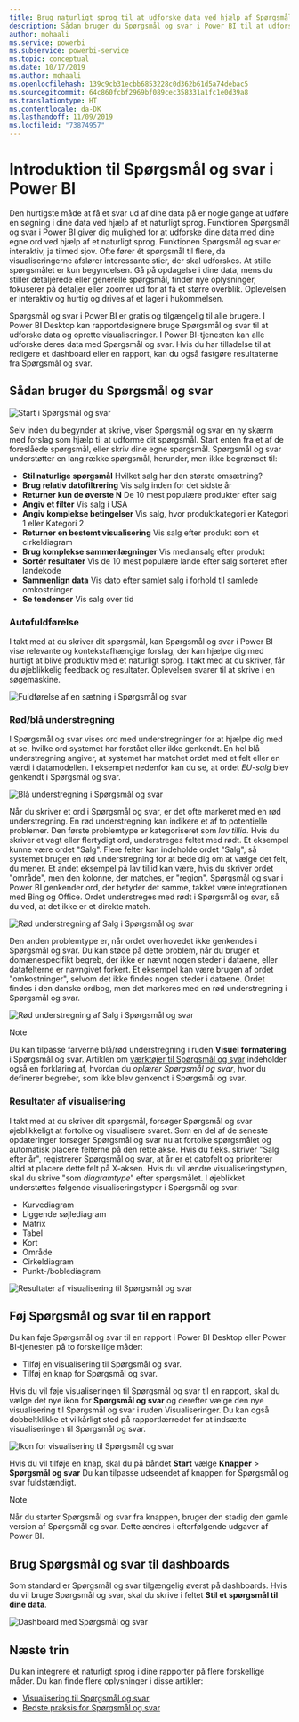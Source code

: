```yaml
---
title: Brug naturligt sprog til at udforske data ved hjælp af Spørgsmål og svar i Power BI
description: Sådan bruger du Spørgsmål og svar i Power BI til at udforske dine data
author: mohaali
ms.service: powerbi
ms.subservice: powerbi-service
ms.topic: conceptual
ms.date: 10/17/2019
ms.author: mohaali
ms.openlocfilehash: 139c9cb31ecbb6853228c0d362b61d5a74debac5
ms.sourcegitcommit: 64c860fcbf2969bf089cec358331a1fc1e0d39a8
ms.translationtype: HT
ms.contentlocale: da-DK
ms.lasthandoff: 11/09/2019
ms.locfileid: "73874957"
---
```

# <a name="intro-to-power-bi-qa"></a>Introduktion til Spørgsmål og svar i Power BI

Den hurtigste måde at få et svar ud af dine data på er nogle gange at udføre en søgning i dine data ved hjælp af et naturligt sprog. Funktionen Spørgsmål og svar i Power BI giver dig mulighed for at udforske dine data med dine egne ord ved hjælp af et naturligt sprog. Funktionen Spørgsmål og svar er interaktiv, ja tilmed sjov. Ofte fører ét spørgsmål til flere, da visualiseringerne afslører interessante stier, der skal udforskes. At stille spørgsmålet er kun begyndelsen. Gå på opdagelse i dine data, mens du stiller detaljerede eller generelle spørgsmål, finder nye oplysninger, fokuserer på detaljer eller zoomer ud for at få et større overblik. Oplevelsen er interaktiv og hurtig og drives af et lager i hukommelsen. 

Spørgsmål og svar i Power BI er gratis og tilgængelig til alle brugere. I Power BI Desktop kan rapportdesignere bruge Spørgsmål og svar til at udforske data og oprette visualiseringer. I Power BI-tjenesten kan alle udforske deres data med Spørgsmål og svar. Hvis du har tilladelse til at redigere et dashboard eller en rapport, kan du også fastgøre resultaterne fra Spørgsmål og svar.

## <a name="how-to-use-qa"></a>Sådan bruger du Spørgsmål og svar

![Start i Spørgsmål og svar](media/qna-visual.png)

Selv inden du begynder at skrive, viser Spørgsmål og svar en ny skærm med forslag som hjælp til at udforme dit spørgsmål. Start enten fra et af de foreslåede spørgsmål, eller skriv dine egne spørgsmål. Spørgsmål og svar understøtter en lang række spørgsmål, herunder, men ikke begrænset til:

- **Stil naturlige spørgsmål** Hvilket salg har den største omsætning?
- **Brug relativ datofiltrering** Vis salg inden for det sidste år
- **Returner kun de øverste N** De 10 mest populære produkter efter salg
- **Angiv et filter** Vis salg i USA
- **Angiv komplekse betingelser** Vis salg, hvor produktkategori er Kategori 1 eller Kategori 2
- **Returner en bestemt visualisering** Vis salg efter produkt som et cirkeldiagram
- **Brug komplekse sammenlægninger** Vis mediansalg efter produkt
- **Sortér resultater** Vis de 10 mest populære lande efter salg sorteret efter landekode
- **Sammenlign data** Vis dato efter samlet salg i forhold til samlede omkostninger
- **Se tendenser** Vis salg over tid

### <a name="autocomplete"></a>Autofuldførelse

I takt med at du skriver dit spørgsmål, kan Spørgsmål og svar i Power BI vise relevante og kontekstafhængige forslag, der kan hjælpe dig med hurtigt at blive produktiv med et naturligt sprog. I takt med at du skriver, får du øjeblikkelig feedback og resultater. Oplevelsen svarer til at skrive i en søgemaskine.

![Fuldførelse af en sætning i Spørgsmål og svar](media/qna-suggestion-phrase-completion.png)

### <a name="redblue-underlines"></a>Rød/blå understregning

I Spørgsmål og svar vises ord med understregninger for at hjælpe dig med at se, hvilke ord systemet har forstået eller ikke genkendt. En hel blå understregning angiver, at systemet har matchet ordet med et felt eller en værdi i datamodellen. I eksemplet nedenfor kan du se, at ordet *EU-salg* blev genkendt i Spørgsmål og svar.

![Blå understregning i Spørgsmål og svar](media/qna-blue-underline.png)

Når du skriver et ord i Spørgsmål og svar, er det ofte markeret med en rød understregning. En rød understregning kan indikere et af to potentielle problemer. Den første problemtype er kategoriseret som *lav tillid*. Hvis du skriver et vagt eller flertydigt ord, understreges feltet med rødt. Et eksempel kunne være ordet "Salg". Flere felter kan indeholde ordet "Salg", så systemet bruger en rød understregning for at bede dig om at vælge det felt, du mener. Et andet eksempel på lav tillid kan være, hvis du skriver ordet "område", men den kolonne, der matches, er "region". Spørgsmål og svar i Power BI genkender ord, der betyder det samme, takket være integrationen med Bing og Office. Ordet understreges med rødt i Spørgsmål og svar, så du ved, at det ikke er et direkte match.

![Rød understregning af Salg i Spørgsmål og svar](media/qna-red-underline-sales.png)

Den anden problemtype er, når ordet overhovedet ikke genkendes i Spørgsmål og svar. Du kan støde på dette problem, når du bruger et domænespecifikt begreb, der ikke er nævnt nogen steder i dataene, eller datafelterne er navngivet forkert. Et eksempel kan være brugen af ordet "omkostninger", selvom det ikke findes nogen steder i dataene. Ordet findes i den danske ordbog, men det markeres med en rød understregning i Spørgsmål og svar.

![Rød understregning af Salg i Spørgsmål og svar](media/qna-red-underline-costs.png)

> [!NOTE]
> Du kan tilpasse farverne blå/rød understregning i ruden **Visuel formatering** i Spørgsmål og svar. Artiklen om [værktøjer til Spørgsmål og svar](q-and-a-tooling-teach-q-and-a.md) indeholder også en forklaring af, hvordan du *oplærer Spørgsmål og svar*, hvor du definerer begreber, som ikke blev genkendt i Spørgsmål og svar.

### <a name="visualization-results"></a>Resultater af visualisering

I takt med at du skriver dit spørgsmål, forsøger Spørgsmål og svar øjeblikkeligt at fortolke og visualisere svaret. Som en del af de seneste opdateringer forsøger Spørgsmål og svar nu at fortolke spørgsmålet og automatisk placere felterne på den rette akse. Hvis du f.eks. skriver "Salg efter år", registrerer Spørgsmål og svar, at år er et datofelt og prioriterer altid at placere dette felt på X-aksen. Hvis du vil ændre visualiseringstypen, skal du skrive "som *diagramtype*" efter spørgsmålet. I øjeblikket understøttes følgende visualiseringstyper i Spørgsmål og svar:

- Kurvediagram
- Liggende søjlediagram
- Matrix
- Tabel
- Kort
- Område
- Cirkeldiagram
- Punkt-/boblediagram
 
![Resultater af visualisering til Spørgsmål og svar](media/qna-visual-results-date.png)

## <a name="add-qa-to-a-report"></a>Føj Spørgsmål og svar til en rapport

Du kan føje Spørgsmål og svar til en rapport i Power BI Desktop eller Power BI-tjenesten på to forskellige måder:

- Tilføj en visualisering til Spørgsmål og svar.
- Tilføj en knap for Spørgsmål og svar.

Hvis du vil føje visualiseringen til Spørgsmål og svar til en rapport, skal du vælge det nye ikon for **Spørgsmål og svar** og derefter vælge den nye visualisering til Spørgsmål og svar i ruden Visualiseringer. Du kan også dobbeltklikke et vilkårligt sted på rapportlærredet for at indsætte visualiseringen til Spørgsmål og svar.

![Ikon for visualisering til Spørgsmål og svar](media/qna-visual-icon.png)

Hvis du vil tilføje en knap, skal du på båndet **Start** vælge **Knapper** > **Spørgsmål og svar** Du kan tilpasse udseendet af knappen for Spørgsmål og svar fuldstændigt.

> [!NOTE]
> Når du starter Spørgsmål og svar fra knappen, bruger den stadig den gamle version af Spørgsmål og svar. Dette ændres i efterfølgende udgaver af Power BI.

## <a name="use-qa-for-dashboards"></a>Brug Spørgsmål og svar til dashboards

Som standard er Spørgsmål og svar tilgængelig øverst på dashboards. Hvis du vil bruge Spørgsmål og svar, skal du skrive i feltet **Stil et spørgsmål til dine data**.

![Dashboard med Spørgsmål og svar](media/qna-dashboard.png)

## <a name="next-steps"></a>Næste trin

Du kan integrere et naturligt sprog i dine rapporter på flere forskellige måder. Du kan finde flere oplysninger i disse artikler:

* [Visualisering til Spørgsmål og svar](../visuals/power-bi-visualization-q-and-a.md)
* [Bedste praksis for Spørgsmål og svar](q-and-a-best-practices.md)
